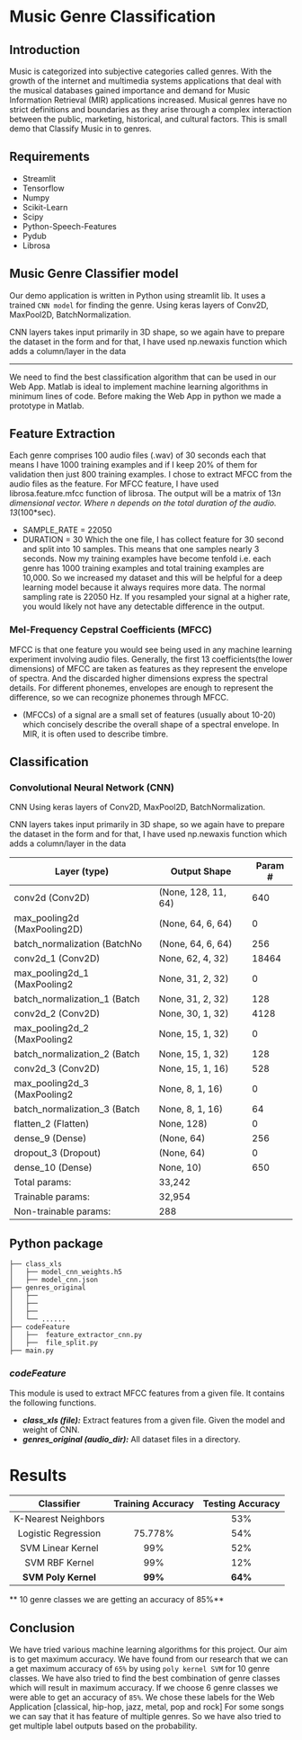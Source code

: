 # Music Genre Classification
Introduction
------------

Music is categorized into subjective categories called genres. With the growth of the internet and multimedia systems applications that deal with the musical databases gained importance and demand for Music Information Retrieval (MIR) applications increased. Musical genres have no strict definitions and boundaries as they arise through a complex interaction between the public, marketing, historical, and cultural factors. This is small demo that Classify Music in to genres. 

Requirements
------------

* Streamlit
* Tensorflow
* Numpy 
* Scikit-Learn 
* Scipy 
* Python-Speech-Features 
* Pydub 
* Librosa 


## Music Genre Classifier model
Our demo application is written in Python using streamlit lib. It uses a trained `CNN model` for finding the genre. 
Using keras layers of Conv2D, MaxPool2D, BatchNormalization.

CNN layers takes input primarily in 3D shape, so we again have to prepare the dataset in the form and for that, I have used np.newaxis function which adds a column/layer in the data

-----------

We need to find the best classification algorithm that can be used in our Web App. Matlab is ideal to implement machine learning algorithms in minimum lines of code. Before making the Web App in python we made a prototype in Matlab. 

## Feature Extraction                                            
Each genre comprises 100 audio files (.wav) of 30 seconds each that means I have 1000 training examples and if I keep 20% of them for validation then just 800 training examples.
I chose to extract MFCC from the audio files as the feature. For MFCC feature, I have used librosa.feature.mfcc function of librosa. The output will be a matrix of 13*n dimensional vector. Where n depends on the total duration of the audio. 13*(100*sec).
* SAMPLE_RATE = 22050
* DURATION = 30
Which the one file, I has collect feature for 30 second and split into 10 samples. This means that one samples nearly 3 seconds. Now my training examples have become tenfold i.e. each genre has 1000 training examples and total training examples are 10,000. So we increased my dataset and this will be helpful for a deep learning model because it always requires more data.
The normal sampling rate is 22050 Hz. If you resampled your signal at a higher rate, you would likely not have any detectable difference in the output.

### Mel-Frequency Cepstral Coefficients (MFCC)
MFCC is that one feature you would see being used in any machine learning experiment involving audio files.
Generally, the first 13 coefficients(the lower dimensions) of MFCC are taken as features as they represent the envelope of spectra. And the discarded higher dimensions express the spectral details. For different phonemes, envelopes are enough to represent the difference, so we can recognize phonemes through MFCC. 
* (MFCCs) of a signal are a small set of features (usually about 10-20) which concisely describe the overall shape of a spectral envelope. In MIR, it is often used to describe timbre.
  
## Classification
### Convolutional Neural Network (CNN)
CNN
Using keras layers of Conv2D, MaxPool2D, BatchNormalization.

CNN layers takes input primarily in 3D shape, so we again have to prepare the dataset in the form and for that, I have used np.newaxis function which adds a column/layer in the data

|Layer (type)                 | Output Shape            | Param #|
| --------                    | --------                | -------|
|conv2d (Conv2D)              | (None, 128, 11, 64)     | 640    |
|max_pooling2d (MaxPooling2D) |(None, 64, 6, 64)        | 0      |
|batch_normalization (BatchNo |(None, 64, 6, 64)        | 256    |
|conv2d_1 (Conv2D)            |None, 62, 4, 32)         | 18464  |
|max_pooling2d_1 (MaxPooling2 |None, 31, 2, 32)         | 0      |
|batch_normalization_1 (Batch |None, 31, 2, 32)         | 128    |
|conv2d_2 (Conv2D)            |None, 30, 1, 32)         | 4128   |
|max_pooling2d_2 (MaxPooling2 |None, 15, 1, 32)         | 0      |
|batch_normalization_2 (Batch |None, 15, 1, 32)         | 128    |
|conv2d_3 (Conv2D)            |None, 15, 1, 16)         | 528    |
|max_pooling2d_3 (MaxPooling2 |None, 8, 1, 16)          | 0      |
|batch_normalization_3 (Batch |None, 8, 1, 16)          | 64     |
|flatten_2 (Flatten)          |None, 128)               | 0      |
|dense_9 (Dense)              |(None, 64)               | 256    |
|dropout_3 (Dropout)          |(None, 64)               | 0      |
|dense_10 (Dense)             |None, 10)                | 650    |
|Total params: |33,242|
|Trainable params: |32,954|
|Non-trainable params: |288|


Python package 
--------------------

```
├── class_xls
│   ├── model_cnn_weights.h5
│   ├── model_cnn.json
├── genres_original
│   ├── 
│   ├── 
│   ├── 
│   └── ......
├── codeFeature
│   ├──  feature_extractor_cnn.py
│   ├──  file_split.py
├── main.py
```
### *codeFeature* 
This module is used to extract MFCC features from a given file. It contains the following functions.
* ***class_xls (file):*** 
Extract features from a given file. Given the model and weight of CNN.
* ***genres_original (audio_dir):*** 
All dataset files in a directory. 

Results
=======

| Classifier | Training Accuracy | Testing Accuracy |
|:---------: | :---------------: | :--------------: |
| K-Nearest Neighbors        |                   | 53%              |
| Logistic Regression|  75.778% | 54% |
| SVM Linear Kernel | 99% | 52% |
| SVM RBF Kernel | 99% | 12% |
| **SVM Poly Kernel** | **99%** | **64%** |

** 10 genre classes we are getting an accuracy of 85%**

## Conclusion

We have tried various machine learning algorithms for this project. Our aim is to get maximum accuracy. We have found from our research that we can a get maximum accuracy of `65%` by using `poly kernel SVM` for 10 genre classes. We have also tried to find the best combination of genre classes which will result in maximum accuracy. If we choose 6 genre classes we were able to get an accuracy of `85%`. We chose these labels for the Web Application [classical, hip-hop, jazz, metal, pop and rock]
For some songs we can say that it has feature of multiple genres. So we have also tried to get multiple label outputs based on the probability.